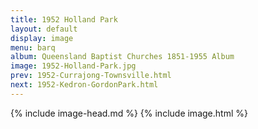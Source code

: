 ```yaml
---
title: 1952 Holland Park
layout: default
display: image
menu: barq
album: Queensland Baptist Churches 1851-1955 Album
image: 1952-Holland-Park.jpg
prev: 1952-Currajong-Townsville.html
next: 1952-Kedron-GordonPark.html
---
```

{% include image-head.md %}
{% include image.html %}
